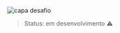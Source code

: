 ![capa desafio](https://user-images.githubusercontent.com/103121417/227618636-e4e7f62c-58bc-4832-908f-b62e7e8d0560.png)
> Status: em desenvolvimento ⚠️
